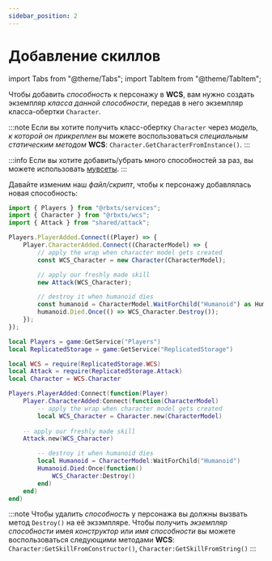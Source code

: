 ```yaml
---
sidebar_position: 2
---
```


# Добавление скиллов

import Tabs from "@theme/Tabs";
import TabItem from "@theme/TabItem";

Чтобы добавить *способность* к персонажу в **WCS**, вам нужно создать экземпляр *класса данной способности*, передав в него экземпляр класса-обертки `Character`.

:::note
Если вы хотите получить класс-обертку `Character` через *модель, к которой он прикреплен* вы можете воспользоваться *специальным статическим методом* **WCS**:
`Character.GetCharacterFromInstance()`.
:::


:::info
Если вы хотите добавить/убрать много способностей за раз, вы можете использовать [мувсеты](../extras/movesets).
:::

Давайте изменим наш *файл/скрипт*, чтобы к персонажу добавлялась новая способность:

<Tabs groupId="languages">
<TabItem value="TypeScript" default>

```ts title="character.ts" showLineNumbers {10-11}
import { Players } from "@rbxts/services";
import { Character } from "@rbxts/wcs";
import { Attack } from "shared/attack";

Players.PlayerAdded.Connect((Player) => {
	Player.CharacterAdded.Connect((CharacterModel) => {
		// apply the wrap when character model gets created
		const WCS_Character = new Character(CharacterModel);

		// apply our freshly made skill
		new Attack(WCS_Character);

		// destroy it when humanoid dies
		const humanoid = CharacterModel.WaitForChild("Humanoid") as Humanoid;
		humanoid.Died.Once(() => WCS_Character.Destroy());
	});
});
```

</TabItem>
<TabItem value="Luau">

```lua title="character.lua" showLineNumbers {13-14}
local Players = game:GetService("Players")
local ReplicatedStorage = game:GetService("ReplicatedStorage")

local WCS = require(ReplicatedStorage.WCS)
local Attack = require(ReplicatedStorage.Attack)
local Character = WCS.Character

Players.PlayerAdded:Connect(function(Player)
    Player.CharacterAdded:Connect(function(CharacterModel)
    	-- apply the wrap when character model gets created
        local WCS_Character = Character.new(CharacterModel)
		
	-- apply our freshly made skill
	Attack.new(WCS_Character)

        -- destroy it when humanoid dies
        local Humanoid = CharacterModel:WaitForChild("Humanoid")
        Humanoid.Died:Once(function()
            WCS_Character:Destroy()
        end)
    end)
end)
```

</TabItem>
</Tabs>

:::note
Чтобы удалить *способность* у персонажа вы должны вызвать метод `Destroy()` на её экзэмпляре.
Чтобы получить *экземпляр способности* имея *конструктор* или *имя способности* вы можете воспользоваться следующими методами **WCS**:
`Character:GetSkillFromConstructor()`, `Character:GetSkillFromString()`
:::


